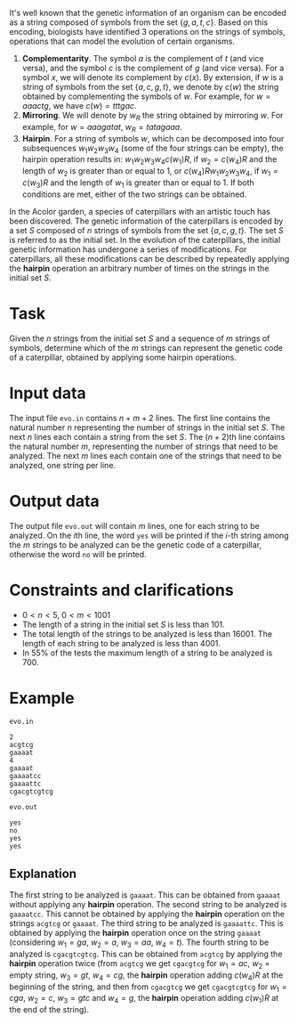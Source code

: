 It's well known that the genetic information of an organism can be encoded as a string composed of symbols from the set $\{g, a, t, c\}$. Based on this encoding, biologists have identified 3 operations on the strings of symbols, operations that can model the evolution of certain organisms.

1. **Complementarity**. The symbol $a$ is the complement of $t$ (and vice versa), and the symbol $c$ is the complement of $g$ (and vice versa). For a symbol $x$, we will denote its complement by $c(x)$. By extension, if $w$ is a string of symbols from the set $\{a, c, g, t\}$, we denote by $c(w)$ the string obtained by complementing the symbols of $w$. For example, for $w = aaactg$, we have $c(w) = tttgac$.
2. **Mirroring**. We will denote by $w_R$ the string obtained by mirroring $w$. For example, for $w = aaagatat$, $w_R = tatagaaa$.
3. **Hairpin**. For a string of symbols $w$, which can be decomposed into four subsequences $w_1 w_2 w_3 w_4$ (some of the four strings can be empty), the hairpin operation results in: $w_1 w_2 w_3 w_4 c(w_1)R$, if $w_2 = c(w_4)R$ and the length of $w_2$ is greater than or equal to $1$, or $c(w_4) R w_1 w_2 w_3 w_4$, if $w_1 = c(w_3)R$ and the length of $w_1$ is greater than or equal to $1$. If both conditions are met, either of the two strings can be obtained.

In the Acolor garden, a species of caterpillars with an artistic touch has been discovered. The genetic information of the caterpillars is encoded by a set $S$ composed of $n$ strings of symbols from the set $\{a, c, g, t\}$. The set $S$ is referred to as the initial set. In the evolution of the caterpillars, the initial genetic information has undergone a series of modifications. For caterpillars, all these modifications can be described by repeatedly applying the **hairpin** operation an arbitrary number of times on the strings in the initial set $S$.

# Task

Given the $n$ strings from the initial set $S$ and a sequence of $m$ strings of symbols, determine which of the $m$ strings can represent the genetic code of a caterpillar, obtained by applying some hairpin operations.

# Input data

The input file `evo.in` contains $n+m+2$ lines. The first line contains the natural number $n$ representing the number of strings in the initial set $S$. The next $n$ lines each contain a string from the set $S$. The $(n+2)$th line contains the natural number $m$, representing the number of strings that need to be analyzed. The next $m$ lines each contain one of the strings that need to be analyzed, one string per line.

# Output data

The output file `evo.out` will contain $m$ lines, one for each string to be analyzed. On the $i$th line, the word `yes` will be printed if the $i$-th string among the $m$ strings to be analyzed can be the genetic code of a caterpillar, otherwise the word `no` will be printed.

# Constraints and clarifications

* $0 < n < 5$, $0 < m < 1001$
* The length of a string in the initial set $S$ is less than $101$.
* The total length of the strings to be analyzed is less than $16001$. The length of each string to be analyzed is less than $4001$.
* In $55\%$ of the tests the maximum length of a string to be analyzed is $700$.

# Example

`evo.in`
```
2
acgtcg
gaaaat
4
gaaaat
gaaaatcc
gaaaattc
cgacgtcgtcg
```

`evo.out`
```
yes
no
yes
yes
```

## Explanation

The first string to be analyzed is `gaaaat`. This can be obtained from `gaaaat` without applying any **hairpin** operation.
The second string to be analyzed is `gaaaatcc`. This cannot be obtained by applying the **hairpin** operation on the strings `acgtcg` or `gaaaat`.
The third string to be analyzed is `gaaaattc`. This is obtained by applying the **hairpin** operation once on the string `gaaaat` (considering $w_1 = ga$, $w_2 = a$, $w_3 = aa$, $w_4 = t$).
The fourth string to be analyzed is `cgacgtcgtcg`. This can be obtained from `acgtcg` by applying the **hairpin** operation twice (from `acgtcg` we get `cgacgtcg` for $w_1 = ac$, $w_2$ = empty string, $w_3 = gt$, $w_4 = cg$, the **hairpin** operation adding $c(w_4)R$ at the beginning of the string, and then from `cgacgtcg` we get `cgacgtcgtcg` for $w_1 = cga$, $w_2 = c$, $w_3 = gtc$ and $w_4 = g$, the **hairpin** operation adding $c(w_1)R$ at the end of the string).
